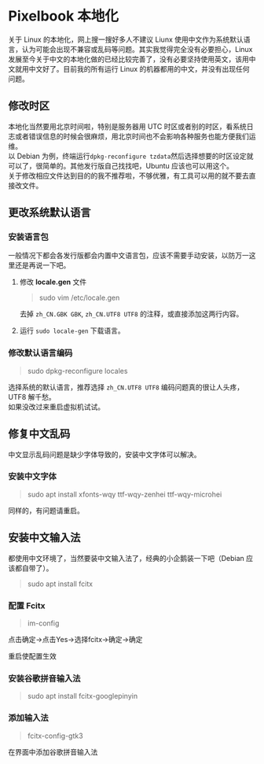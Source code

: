 # Pixelbook 本地化

关于 Linux 的本地化，网上搜一搜好多人不建议 Liunx 使用中文作为系统默认语言，认为可能会出现不兼容或乱码等问题。其实我觉得完全没有必要担心，Linux 发展至今关于中文的本地化做的已经比较完善了，没有必要坚持使用英文，该用中文就用中文好了。目前我的所有运行 Linux 的机器都用的中文，并没有出现任何问题。

## 修改时区

本地化当然要用北京时间啦，特别是服务器用 UTC 时区或者别的时区，看系统日志或者错误信息的时候会很麻烦，用北京时间也不会影响各种服务也能方便我们运维。  
以 Debian 为例，终端运行`dpkg-reconfigure tzdata`然后选择想要的时区设定就可以了，很简单的。其他发行版自己找找吧，Ubuntu 应该也可以用这个。  
关于修改相应文件达到目的的我不推荐啦，不够优雅，有工具可以用的就不要去直接改文件。

## 更改系统默认语言

### 安装语言包

一般情况下都会各发行版都会内置中文语言包，应该不需要手动安装，以防万一这里还是再说一下吧。

1. 修改 **locale.gen** 文件
   >sudo vim /etc/locale.gen
   
   去掉 `zh_CN.GBK GBK`,  `zh_CN.UTF8 UTF8` 的注释，或直接添加这两行内容。

2. 运行 `sudo locale-gen` 下载语言。

### 修改默认语言编码

> sudo dpkg-reconfigure locales

选择系统的默认语言，推荐选择 `zh_CN.UTF8 UTF8` 编码问题真的很让人头疼，UTF8 解千愁。  
如果没改过来重启虚拟机试试。

## 修复中文乱码

中文显示乱码问题是缺少字体导致的，安装中文字体可以解决。

### 安装中文字体

> sudo apt install xfonts-wqy ttf-wqy-zenhei ttf-wqy-microhei

同样的，有问题请重启。

## 安装中文输入法

都使用中文环境了，当然要装中文输入法了，经典的小企鹅装一下吧（Debian 应该都自带了）。
> sudo apt install fcitx

### 配置 Fcitx

> im-config

点击确定->点击Yes->选择fcitx->确定->确定

重启使配置生效

### 安装谷歌拼音输入法

> sudo apt install fcitx-googlepinyin

### 添加输入法

> fcitx-config-gtk3

在界面中添加谷歌拼音输入法
